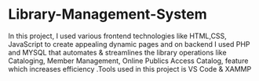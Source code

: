 # Library-Management-System
In this project, I used various frontend technologies like HTML,CSS, JavaScript to create appealing dynamic pages and on backend I used PHP and MYSQL that automates &amp; streamlines the library operations like Cataloging, Member Management, Online Publics Access Catalog, feature which increases efficiency .Tools used in this project is VS Code &amp; XAMMP
